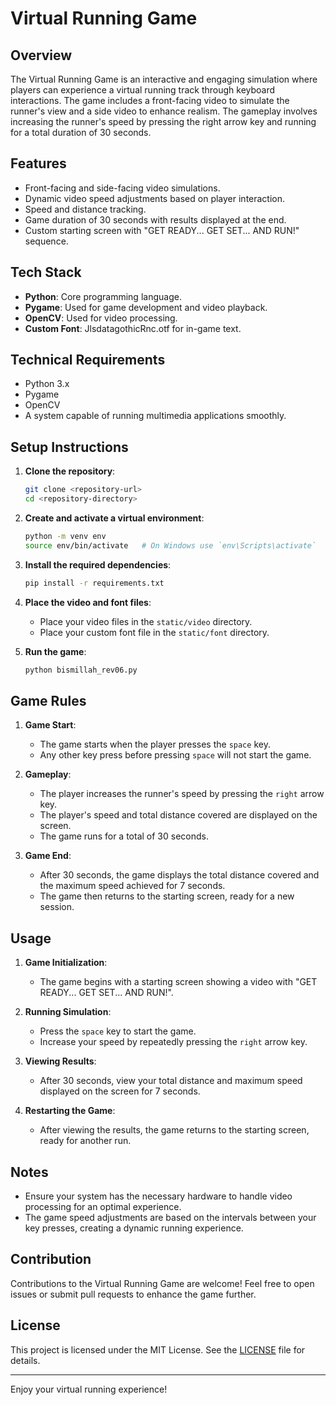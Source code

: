 # Virtual Running Game

## Overview
The Virtual Running Game is an interactive and engaging simulation where players can experience a virtual running track through keyboard interactions. The game includes a front-facing video to simulate the runner's view and a side video to enhance realism. The gameplay involves increasing the runner's speed by pressing the right arrow key and running for a total duration of 30 seconds.

## Features
- Front-facing and side-facing video simulations.
- Dynamic video speed adjustments based on player interaction.
- Speed and distance tracking.
- Game duration of 30 seconds with results displayed at the end.
- Custom starting screen with "GET READY... GET SET... AND RUN!" sequence.

## Tech Stack
- **Python**: Core programming language.
- **Pygame**: Used for game development and video playback.
- **OpenCV**: Used for video processing.
- **Custom Font**: JlsdatagothicRnc.otf for in-game text.

## Technical Requirements
- Python 3.x
- Pygame
- OpenCV
- A system capable of running multimedia applications smoothly.

## Setup Instructions
1. **Clone the repository**:
    ```sh
    git clone <repository-url>
    cd <repository-directory>
    ```

2. **Create and activate a virtual environment**:
    ```sh
    python -m venv env
    source env/bin/activate   # On Windows use `env\Scripts\activate`
    ```

3. **Install the required dependencies**:
    ```sh
    pip install -r requirements.txt
    ```

4. **Place the video and font files**:
    - Place your video files in the `static/video` directory.
    - Place your custom font file in the `static/font` directory.

5. **Run the game**:
    ```sh
    python bismillah_rev06.py
    ```

## Game Rules
1. **Game Start**: 
   - The game starts when the player presses the `space` key.
   - Any other key press before pressing `space` will not start the game.

2. **Gameplay**:
   - The player increases the runner's speed by pressing the `right` arrow key.
   - The player's speed and total distance covered are displayed on the screen.
   - The game runs for a total of 30 seconds.

3. **Game End**:
   - After 30 seconds, the game displays the total distance covered and the maximum speed achieved for 7 seconds.
   - The game then returns to the starting screen, ready for a new session.

## Usage
1. **Game Initialization**:
   - The game begins with a starting screen showing a video with "GET READY... GET SET... AND RUN!".

2. **Running Simulation**:
   - Press the `space` key to start the game.
   - Increase your speed by repeatedly pressing the `right` arrow key.

3. **Viewing Results**:
   - After 30 seconds, view your total distance and maximum speed displayed on the screen for 7 seconds.

4. **Restarting the Game**:
   - After viewing the results, the game returns to the starting screen, ready for another run.

## Notes
- Ensure your system has the necessary hardware to handle video processing for an optimal experience.
- The game speed adjustments are based on the intervals between your key presses, creating a dynamic running experience.

## Contribution
Contributions to the Virtual Running Game are welcome! Feel free to open issues or submit pull requests to enhance the game further.

## License
This project is licensed under the MIT License. See the [LICENSE](LICENSE) file for details.

---

Enjoy your virtual running experience!
